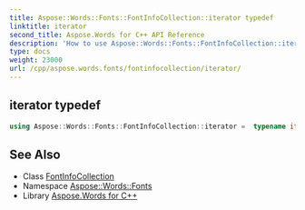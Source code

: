 ```yaml
---
title: Aspose::Words::Fonts::FontInfoCollection::iterator typedef
linktitle: iterator
second_title: Aspose.Words for C++ API Reference
description: 'How to use Aspose::Words::Fonts::FontInfoCollection::iterator typedef of Aspose::Words::Fonts::FontInfoCollection class in C++.'
type: docs
weight: 23000
url: /cpp/aspose.words.fonts/fontinfocollection/iterator/
---
```

## iterator typedef




```cpp
using Aspose::Words::Fonts::FontInfoCollection::iterator =  typename iterator_holder_type::iterator
```

## See Also

* Class [FontInfoCollection](../)
* Namespace [Aspose::Words::Fonts](../../)
* Library [Aspose.Words for C++](../../../)
